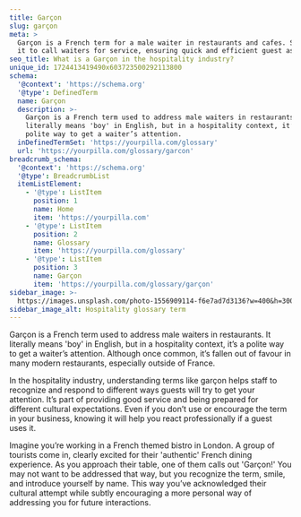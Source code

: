 ```yaml
---
title: Garçon
slug: garçon
meta: >
  Garçon is a French term for a male waiter in restaurants and cafes. Staff use
  it to call waiters for service, ensuring quick and efficient guest assistance.
seo_title: What is a Garçon in the hospitality industry?
unique_id: 1724413419490x603723500292113800
schema:
  '@context': 'https://schema.org'
  '@type': DefinedTerm
  name: Garçon
  description: >-
    Garçon is a French term used to address male waiters in restaurants. It
    literally means 'boy' in English, but in a hospitality context, it’s a
    polite way to get a waiter’s attention.
  inDefinedTermSet: 'https://yourpilla.com/glossary'
  url: 'https://yourpilla.com/glossary/garcon'
breadcrumb_schema:
  '@context': 'https://schema.org'
  '@type': BreadcrumbList
  itemListElement:
    - '@type': ListItem
      position: 1
      name: Home
      item: 'https://yourpilla.com'
    - '@type': ListItem
      position: 2
      name: Glossary
      item: 'https://yourpilla.com/glossary'
    - '@type': ListItem
      position: 3
      name: Garçon
      item: 'https://yourpilla.com/glossary/garçon'
sidebar_image: >-
  https://images.unsplash.com/photo-1556909114-f6e7ad7d3136?w=400&h=300&fit=crop&auto=format
sidebar_image_alt: Hospitality glossary term
---
```

Garçon is a French term used to address male waiters in restaurants. It literally means 'boy' in English, but in a hospitality context, it’s a polite way to get a waiter’s attention. Although once common, it’s fallen out of favour in many modern restaurants, especially outside of France.

In the hospitality industry, understanding terms like garçon helps staff to recognize and respond to different ways guests will try to get your attention. It’s part of providing good service and being prepared for different cultural expectations. Even if you don’t use or encourage the term in your business, knowing it will help you react professionally if a guest uses it.

Imagine you’re working in a French themed bistro in London. A group of tourists come in, clearly excited for their 'authentic' French dining experience. As you approach their table, one of them calls out 'Garçon!' You may not want to be addressed that way, but you recognize the term, smile, and introduce yourself by name. This way you’ve acknowledged their cultural attempt while subtly encouraging a more personal way of addressing you for future interactions.
